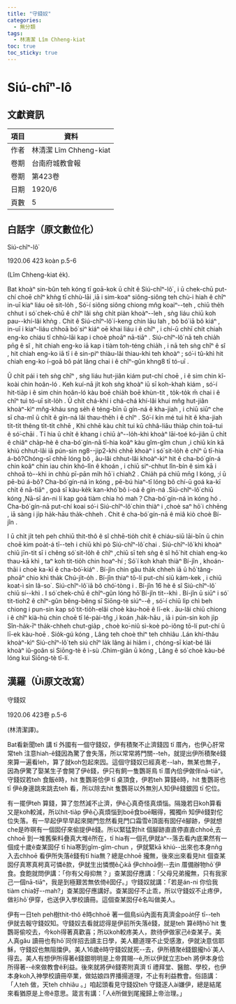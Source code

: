 ```yaml
---
title: "守錢奴"
categories:
  - 無分類
tags:
  - 林清潔 Lîm Chheng-kiat
toc: true
toc_sticky: true
---
```


# Siú-chîⁿ-lô

## 文獻資訊

| 項目 | 資料 |
|---|---|
| 作者 | 林清潔 Lîm Chheng-kiat |
| 卷期 | 台南府城教會報 |
| 卷期 | 第423卷 |
| 日期 | 1920/6 |
| 頁數 | 5 |

## 白話字（原文數位化）

Siú-chîⁿ-lô͘

1920.06 423 koàn p.5-6

(Lîm Chheng-kiat e̍k).

Bat khoàⁿ sin-bûn teh kóng tī goā-kok ū chi̍t ê Siú-chîⁿ-lô͘ , i ū chek-chū put-chí choē chîⁿ khǹg tī chhù-lāi ,iā i sim-koaⁿ siông-siông teh chù-i hiah ê chîⁿ in-uī kiaⁿ liáu oē sit-lo̍h , Só͘-í siông siông chiong mn̂g koaiⁿ--teh , chiū the̍h chhut i só͘ chek-chū ê chîⁿ lâi sǹg chi̍t piàn khoàⁿ--leh , sǹg liáu chiū koh pau--khí-lâi khǹg . Chit ê Siú-chîⁿ-lô͘ í-keng chin lāu lah , bô bó͘ iā bô kiáⁿ , in-uī i kiaⁿ-liáu chhoā bó͘ siⁿ kiáⁿ oē khai liáu i ê chîⁿ , i chí-ū chhī chi̍t chiah eng-ko chiáu tī chhù-lāi kap i choè phoāⁿ nā-tiāⁿ . Siú-chîⁿ-lô͘ nā teh chia̍h pn̄g ê sî , hit chiah eng-ko iā kap i tiàm toh-téng chia̍h , i nā teh sǹg chîⁿ ê sî , hit chiah eng-ko iā tī i ê sin-piⁿ thiàu-lâi thiau-khi teh khoàⁿ ; só͘-i tû-khì hit chiah eng-ko í-goā bô pa̍t lâng chai i ê chîⁿ-gûn khng8 tī tó-uī .

Ū chi̍t pái i teh sǹg chîⁿ , sǹg liáu hut-jiân kiám put-chí choē , i ê sim chin kî-koài chin hoân-ló . Keh kuí-nā ji̍t koh sǹg khoàⁿ iū sī koh-khah kiám , só͘-í hit-tia̍p i ê sim chin hoân-ló kàu boē chia̍h boē khùn-tit , to̍k-to̍k m̄ chai i ê chîⁿ tuì tó-uī sit-lo̍h . Ū chi̍t chá-khí i chá-chá khí-lâi khui mn̂g hut-jiân khoàⁿ-kìⁿ mn̂g-kháu sng se̍h ê téng-bīn ū gín-ná ê kha-jiah , i chiū siūⁿ che sī cha-mî ū chi̍t ê gín-ná lâi thau-the̍h i ê chîⁿ . Só͘-í kín mé tuì hit ê kha-jiah ti̍t-ti̍t thêng ti̍t-ti̍t chhē , Khì chhē kàu chi̍t tui kū chhâ-liāu thia̍p chin toā-tui ê só͘-chāi . Tī hia ū chi̍t ê khang i chiū àⁿ--lo̍h-khì khoàⁿ lāi-toé kó-jiân ū chi̍t ê chiâⁿ cha̍p-hè ê cha-bó͘ gín-nā tī-hia koâⁿ kàu gîm-gîm chun ,i chiū kín kā khiú chhut-lâi iā pún-sin ng8--jip2-khì chhē khoàⁿ i só͘ sit-lo̍h ê chîⁿ ū tī-hia á-bô?Chóng-sī chhē lóng bô , āu-lâi chhut-lâi khoàⁿ-kìⁿ hit ê cha-bó͘ gín-á chin koâⁿ chin iau chin khó-lîn ê khoán , i chiū siⁿ-chhut lîn-bín ê sim kā i chhoā tò--khì in chhù pī-pān mi̍h hō͘ i chiah2 . Chia̍h pá chiū mn̄g I kóng, ;í ū pē-bú á-bô? Cha-bó͘ gín-ná ìn kóng , pē-bú hiaⁿ-tī lóng bô chí-ū goá ka-kī chi̍t ê nā-tiāⁿ , goá sī kàu-ke̍k kan-khó͘ bô i-oá ê gín-ná .Siú-chîⁿ-lô͘ chiū kóng ,Nā-sī án-ni lí kap goá tiàm chia hó mah？Cha-bó͘ gín-ná ìn kóng hó . Cha-bó͘ gín-nā put-chí koai só͘-i Siú-chîⁿ-lô͘ chin thiàⁿ i ,choè saⁿ hō͘ i chhēng , iā sàng i ji̍p ha̍k-hāu tha̍k-chheh . Chit ê cha-bó͘ gín-nā ê miâ kiò choè Bí-jîn .

I ū chi̍t ji̍t teh peh chhiū thit-thô ê sî chhē-tio̍h chi̍t ê chiáu-siū lāi-bīn ū chin choē kim poa̍t-á tī--teh i chiū khì pò Siú-chîⁿ-lô͘ chai . Siú-chîⁿ-lô͘ khì khoàⁿ chiū jīn-tit sī i chêng só͘ sit-lo̍h ê chîⁿ ,chiū sī teh sǹg ê sî hō͘ hit chiah eng-ko thau-kā khì , taⁿ koh tit-tio̍h chin hoaⁿ-hí ; Só͘ í koh khah thiàⁿ Bí-jîn , khoán-thāi i choè ka-kī ê cha-bó͘-kiáⁿ . Bí-jîn chin gâu tha̍k chheh iā ū hō͘ tâng-phoāⁿ chio khì tha̍k Chú-ji̍t-o̍h . Bí-jîn thiaⁿ tō-lí put-chí siū kám-kek , i chiū koat-ì sìn Iâ-so͘ . Siú-chîⁿ-lô͘ iā bô chó͘-tòng i . Bí-jîn 16 hè ê sî Siú-chîⁿ-lô͘ chiū sí--khì . I só͘ chek-chū ê chîⁿ-gûn lóng hō͘ Bí-jîn tit--khì . Bí-jîn ū siūⁿ i só͘ tit-tioh2 ê chîⁿ-gûn bêng-bêng sī Siōng-tè siúⁿ--ê , só͘-í chiū li̍p chì beh chiong i pun-sin kap só͘ tit-tio̍h-elâi choè kàu-hoē ê lī-ek . āu-lâi chiū chiong i ê chîⁿ kià-hù chin choē tī lé-pài-tn̂g ,i koán ,ha̍k-hāu , iā i pún-sin koh ji̍p Sîn-ha̍k-īⁿ tha̍k-chheh chut-gia̍p , choè ko͘-niû sì-koè pò-iông tō-lí put-chí ū lī-ek kàu-hoē . Sio̍k-gú kóng , Lâng teh choè thiⁿ teh chhiâu .Lán khí-thâu khoàⁿ-kìⁿ Siú-chîⁿ-lô͘ teh siú chîⁿ la̍k lâng ài hiâm i , chóng-sī kiat-bé lâi khoàⁿ iû-goân si Siōng-tè ê ì-sù .Chim-giân ū kóng , Lâng ê só͘ choè kàu-bé lóng kui Siōng-tè tī-lí.

## 漢羅（Ùi原文改寫）

守錢奴

1920.06 423卷 p.5-6

(林清潔譯)。

Bat看新聞teh 講 tī 外國有一個守錢奴，伊有積聚不止濟錢囥 tī 厝內，也伊心肝常常teh 注意hiah-ê錢因為驚了會失落，所以常常將門關--teh，就提出伊所積聚ê錢來算一遍看leh，算了就koh包起來囥。這個守錢奴已經真老--lah，無某也無子，因為伊驚了娶某生子會開了伊ê錢，伊只有飼一隻鸚哥鳥 tī 厝內佮伊做伴nā-tiāⁿ。守錢奴若teh 食飯ê時，hit 隻鸚哥佮伊 tī 桌頂食，伊若teh 算錢ê時，hit 隻鸚哥也 tī 伊ê身邊跳來跳去teh 看，所以除去hit 隻鸚哥以外無別人知伊ê錢銀囥 tī 佗位。

有一擺伊teh 算錢，算了忽然減不止濟，伊ê心真奇怪真煩惱。隔幾若日koh算看又是koh較減，所以hit-tia̍p 伊ê心真煩惱到boē食boē睏得，獨獨m̄ 知伊ê錢對佗位失落。有一早起伊早早起來開門忽然看見門口霜雪ê頂面有囡仔ê腳跡，伊就想che是昨暝有一個囡仔來偷提伊ê錢。所以緊猛對hit 個腳跡直直停直直chhoē,去chhoē 到一堆舊柴料疊真大堆ê所在，tī hia有一個孔伊就àⁿ--落去看內底果然有一個成十歲ê查某囡仔 tī hia寒到gîm-gîm-chun ，伊就緊kā khiú--出來也本身nǹg入去chhoē 看伊所失落ê錢有tī hia無？總是chhoē 攏無，後來出來看見hit 個查某囡仔真寒真枵真可憐ê款，伊就生出憐憫ê心kā 伊chhoā倒--去in 厝備辦物hō͘ 伊食。食飽就問伊講：「你有父母抑無？」查某囡仔應講：「父母兄弟攏無，只有我家己一個nā-tiāⁿ，我是到極艱苦無依倚ê囡仔。」守錢奴就講：「若是án-ni 你佮我tiàm chia好--mah?」查某囡仔應講好。查某囡仔不止乖，所以守錢奴不止疼伊，做衫hō͘ 伊穿，也送伊入學校讀冊。這個查某囡仔ê名叫做美人。

伊有一日teh peh樹thit-thô ê時chhoē 著一個鳥siū內面有真濟金poa̍t仔 tī--teh 伊就去報守錢奴知。守錢奴去看就認得是伊前所失落ê錢，就是teh 算ê時hō͘ hit 隻鸚哥偷咬去，今koh得著真歡喜；所以koh較疼美人，款待伊做家己ê查某子。美人真gâu 讀冊也有hō͘ 同伴招去讀主日學，美人聽道理不止受感激，伊就決意信耶穌，守錢奴也無阻擋伊。美人16歲ê時守錢奴就死--去，伊所積聚ê錢銀攏hō͘ 美人得去。美人有想伊所得著ê錢銀明明是上帝賞賜--ê,所以伊就立志beh 將伊本身佮所得著--ê來做教會ê利益。後來就將伊ê錢寄附真濟 tī 禮拜堂、醫館、學校，也伊本身koh入神學校讀冊卒業，做姑娘四界播揚道理，不止有利益教會。俗語講：「人teh 做，天teh chhiâu 。」咱起頭看見守錢奴teh 守錢逐人ài嫌伊，總是結尾來看猶原是上帝ê意思。箴言有講：「人ê所做到尾攏歸上帝治理。」
